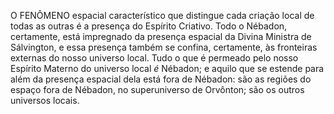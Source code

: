 ﻿O FENÔMENO espacial característico que distingue cada criação local de todas as outras é a presença do Espírito Criativo. Todo o Nébadon, certamente, está impregnado da presença espacial da Divina Ministra de Sálvington, e essa presença também se confina, certamente, às fronteiras externas do nosso universo local. Tudo o que é permeado pelo nosso Espírito Materno do universo local *é* Nébadon; e aquilo que se estende para além da presença espacial dela está fora de Nébadon: são as regiões do espaço fora de Nébadon, no superuniverso de Orvônton; são os outros universos locais.